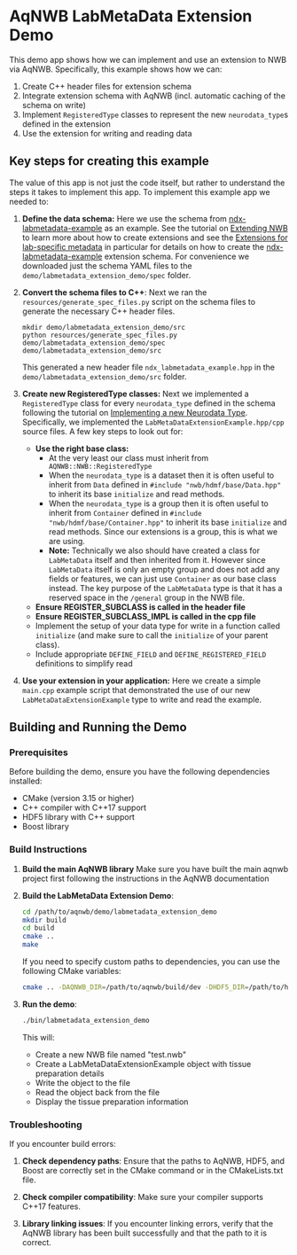 # AqNWB LabMetaData Extension Demo

This demo app shows how we can implement and use an extension to NWB via AqNWB. Specifically, this
example shows how we can:
1. Create C++ header files for extension schema
2. Integrate extension schema with AqNWB (incl. automatic caching of the schema on write)
3. Implement `RegisteredType` classes to represent the new `neurodata_type`s defined in the extension
4. Use the extension for writing and reading data

## Key steps for creating this example

The value of this app is not just the code itself, but rather to understand the steps it takes to
implement this app. To implement this example app we needed to:

1. **Define the data schema:** Here we use the schema from [ndx-labmetadata-example](https://github.com/NeurodataWithoutBorders/ndx-labmetadata-example/)
    as an example. See the tutorial on [Extending NWB](https://nwb-overview.readthedocs.io/en/latest/extensions_tutorial/extensions_tutorial_home.html)
    to learn more about how to create extensions and see the [Extensions for lab-specific metadata](https://nwb-overview.readthedocs.io/en/latest/extensions_tutorial/extension_examples/labmetadata_extension.html)
    in particular for details on how to create the [ndx-labmetadata-example](https://github.com/NeurodataWithoutBorders/ndx-labmetadata-example/) extension schema.
    For convenience we downloaded just the schema YAML files to the `demo/labmetadata_extension_demo/spec` folder.  
2. **Convert the schema files to C++**:  Next we ran the `resources/generate_spec_files.py` script on the schema files to generate the necessary C++ header files.
    ```
    mkdir demo/labmetadata_extension_demo/src
    python resources/generate_spec_files.py  demo/labmetadata_extension_demo/spec  demo/labmetadata_extension_demo/src
    ``` 
    This generated a new header file `ndx_labmetadata_example.hpp` in the `demo/labmetadata_extension_demo/src` folder. 

3. **Create new RegisteredType classes:** Next we implemented a `RegisteredType` class for every `neurodata_type` defined in the schema
   following the tutorial on [Implementing a new Neurodata Type](https://neurodatawithoutborders.github.io/aqnwb/registered_type_page.html).
   Specifically, we implemented the `LabMetaDataExtensionExample.hpp/cpp` source files. A few key steps to look  out for:
   * **Use the right base class:**
       * At the very least our class must inherit from `` AQNWB::NWB::RegisteredType``
       * When the `neurodata_type` is a dataset then it is often useful to inherit from `Data` defined in `#include "nwb/hdmf/base/Data.hpp"` to inherit its base ``initialize`` and read methods.
       * When the `neurodata_type` is a group  then it is often useful to inherit from  `Container` defined in `#include "nwb/hdmf/base/Container.hpp"` to inherit its base ``initialize`` and read methods. Since our extensions is a group, this is what we are using. 
       * **Note:** Technically we also should have created a class for `LabMetaData` itself and then inherited from it. However since `LabMetaData` itself is only an empty group and does not add any fields or features, we can just use `Container` as our base class instead. The
       key purpose of the `LabMetaData` type is that it has a reserved space in the `/general` group in the NWB file.
    * **Ensure REGISTER_SUBCLASS is called in the header file**
    * **Ensure REGISTER_SUBCLASS_IMPL is called in the cpp file**
    * Implement the setup of your data type for write in a function called `initialize` (and make sure to call the `initialize` of your parent class).
    * Include appropriate `DEFINE_FIELD` and `DEFINE_REGISTERED_FIELD` definitions to simplify read 
   
4. **Use your extension in your application:** Here we create a simple `main.cpp` example script that demonstrated the use 
   of our new ` LabMetaDataExtensionExample` type to write and read the example. 

## Building and Running the Demo

### Prerequisites

Before building the demo, ensure you have the following dependencies installed:
- CMake (version 3.15 or higher)
- C++ compiler with C++17 support
- HDF5 library with C++ support
- Boost library

### Build Instructions

1. **Build the main AqNWB library**  Make sure you have built the main aqnwb project first 
   following the instructions in the AqNWB documentation

2. **Build the LabMetaData Extension Demo**:
   ```bash
   cd /path/to/aqnwb/demo/labmetadata_extension_demo
   mkdir build
   cd build
   cmake ..
   make
   ```

   If you need to specify custom paths to dependencies, you can use the following CMake variables:
   ```bash
   cmake .. -DAQNWB_DIR=/path/to/aqnwb/build/dev -DHDF5_DIR=/path/to/hdf5 -DBOOST_ROOT=/path/to/boost
   ```

3. **Run the demo**:
   ```bash
   ./bin/labmetadata_extension_demo
   ```

   This will:
   - Create a new NWB file named "test.nwb"
   - Create a LabMetaDataExtensionExample object with tissue preparation details
   - Write the object to the file
   - Read the object back from the file
   - Display the tissue preparation information

### Troubleshooting

If you encounter build errors:

1. **Check dependency paths**: Ensure that the paths to AqNWB, HDF5, and Boost are correctly set in the CMake command or in the CMakeLists.txt file.

2. **Check compiler compatibility**: Make sure your compiler supports C++17 features.

3. **Library linking issues**: If you encounter linking errors, verify that the AqNWB library has been built successfully and that the path to it is correct.
